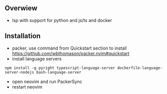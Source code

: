 ## Overwiew
- lsp with support for python and js/ts and docker

## Installation
- packer, use command from Quickstart section to install https://github.com/wbthomason/packer.nvim#quickstart
- install language servers
```shell
npm install -g pyright typescript-language-server dockerfile-language-server-nodejs bash-language-server
```
- open neovim and run PackerSync
- restart neovim
